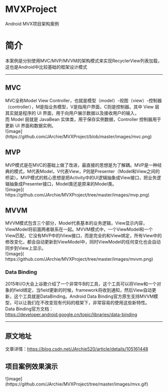 # MVXProject
Android MVX项目架构案例<br>
<h1>简介</h1>
本案例是分别使用MVC/MVP/MVVM的架构模式来实现RecyclerView列表加载，这也是Android中比较基础的框架设计模式<br>
<hr>
<h2>MVC</h2>
MVC全称Model View Controller，也就是模型（model）-视图（view）-控制器（controller），M是指业务模型，V是指用户界面，C则是控制器。其中 View 层其实就是程序的 UI 界面，用于向用户展示数据以及接收用户的输入，而 Model 层就是 JavaBean 实体类，用于保存实例数据，Controller 控制器用于更新 UI 界面和数据实例。<br>
![image](https://github.com/JArchie/MVXProject/blob/master/images/mvc.png)
<h2>MVP</h2>
MVP模式是在MVC的基础上做了改进，最直接的思想是为了解耦。MVP是一种经典的模式，M代表Model，V代表View，P则是Presenter（Model和View之间的桥梁）。MVP模式的核心思想是把Activity中的UI逻辑抽象成View接口，把业务逻辑抽象成Presenter接口，Model类还是原来的Model类。<br>
![image]( https://github.com/JArchie/MVXProject/tree/master/images/mvp.png)
<h2>MVVM</h2>
MVVM模式包含三个部分，Model代表基本的业务逻辑，View显示内容，ViewModel将前面两者联系在一起。MVVM模式中，一个ViewModel和一个View匹配，它没有MVP中的IView接口，而是完全的和View绑定，所有View中的修改变化，都会自动更新到ViewModel中，同时ViewModel的任何变化也会自动同步到View上显示。<br>
![image]( https://github.com/JArchie/MVXProject/tree/master/images/mvvm.png)
<h3>Data Binding</h3>
2015年I/O大会上谷歌介绍了一个非常牛B的工具，这个工具可以将View和一个对象的field绑定，当field更新的时候，framework将收到通知，然后View自动更新，这个工具就是DataBinding。Android Data Binding官方原生支持MVVM模型，可以让我们在不改变现有代码的框架下，非常容易的使用这些新特性。<br>
Data Binding官方文档：<a href="https://developer.android.google.cn/topic/libraries/data-binding" target="_blank">https://developer.android.google.cn/topic/libraries/data-binding</a>
<hr>
<h2>原文地址</h2>
文章详情：<a href="https://blog.csdn.net/JArchie520/article/details/105161448" target="_blank">https://blog.csdn.net/JArchie520/article/details/105161448</a>
<h2>项目案例效果演示</h2>
![image](https://github.com/JArchie/MVXProject/tree/master/images/mvx.gif)
